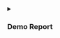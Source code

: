 <details>
 <summary><h3> Demo Report </h3></summary>
 
### Deploying MongoDB and Mongo Express

### MongoDB is a NoSQL document database that is widely used in modern applications.
It is designed to be flexible, scalable, and fast. 
Mongo Express is a web-based administrative interface for MongoDB that allows users to interact with the database easily. 
In this report, we will explore how to deploy MongoDB and Mongo Express on a Kubernetes cluster.

### MongoDB Pod

The first step is to create a Pod that runs MongoDB. 
The Pod definition file includes the container specification, volume specification, and network specification. 
The container specification defines the MongoDB container and its configuration, including the image, port, and environment variables. 
The volume specification defines the persistent storage that is used to store the data. 
The network specification defines the internal IP address and port that the container uses.

### Secret

To secure the MongoDB deployment, we need to create a Secret that holds the password for the MongoDB user. 
The Secret is a Kubernetes object that is used to store sensitive data such as passwords, tokens, and keys. 
The Secret can be referenced in the Pod definition file to pass the password to the container as an environment variable.

### MongoDB Internal Service

To enable communication between the MongoDB Pod and other Pods in the cluster, we need to create an internal Service that exposes the MongoDB container port. 
The internal Service is used to provide a stable IP address and DNS name for the MongoDB Pod. 
Other Pods in the cluster can use the Service DNS name to connect to the MongoDB instance.

### Deployment Service and Config Map

To deploy MongoDB and Mongo Express, we need to create a Deployment that includes the Pod and the required resources. 
The Deployment definition file includes the Pod specification, a Config Map that holds the MongoDB configuration, 
and a Service that exposes the MongoDB container port. The Config Map is used to pass the MongoDB configuration options to the container as environment variables.

### Mongo Express External Service

To access Mongo Express from outside the cluster, we need to create an external Service that exposes the Mongo Express container port. 
The external Service is used to provide a stable IP address and DNS name for the Mongo Express instance. 
Users can use the Service DNS name to connect to the Mongo Express interface from their web browser.

In conclusion, deploying MongoDB and Mongo Express on a Kubernetes cluster requires creating a Pod for MongoDB, a Secret for the password, 
an internal Service for communication, a Deployment with a Config Map and a Service, 
and an external Service for accessing Mongo Express.
Kubernetes provides a flexible and scalable platform for running modern applications such as MongoDB and its associated tools.



